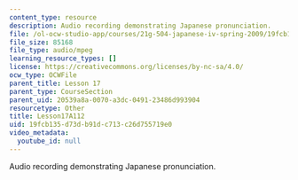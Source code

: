 ```yaml
---
content_type: resource
description: Audio recording demonstrating Japanese pronunciation.
file: /ol-ocw-studio-app/courses/21g-504-japanese-iv-spring-2009/19fcb135d73db91dc713c26d755719e0_Lesson17A112.mp3
file_size: 85168
file_type: audio/mpeg
learning_resource_types: []
license: https://creativecommons.org/licenses/by-nc-sa/4.0/
ocw_type: OCWFile
parent_title: Lesson 17
parent_type: CourseSection
parent_uid: 20539a8a-0070-a3dc-0491-23486d993904
resourcetype: Other
title: Lesson17A112
uid: 19fcb135-d73d-b91d-c713-c26d755719e0
video_metadata:
  youtube_id: null
---
```

Audio recording demonstrating Japanese pronunciation.